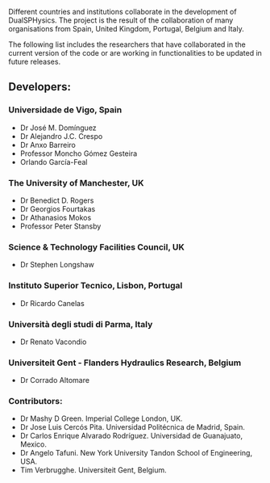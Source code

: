 Different countries and institutions collaborate in the development of DualSPHysics. The project is the result of the collaboration of many organisations from Spain, United Kingdom, Portugal, Belgium and Italy.

The following list includes the researchers that have collaborated in the current version
of the code or are working in functionalities to be updated in future releases.

## Developers:
### Universidade de Vigo, Spain
* Dr José M. Domínguez
* Dr Alejandro J.C. Crespo
* Dr Anxo Barreiro
* Professor Moncho Gómez Gesteira
* Orlando García-Feal

### The University of Manchester, UK
* Dr Benedict D. Rogers
* Dr Georgios Fourtakas
* Dr Athanasios Mokos
* Professor Peter Stansby

### Science & Technology Facilities Council, UK
* Dr Stephen Longshaw

### Instituto Superior Tecnico, Lisbon, Portugal
* Dr Ricardo Canelas

### Università degli studi di Parma, Italy
* Dr Renato Vacondio

### Universiteit Gent - Flanders Hydraulics Research, Belgium
* Dr Corrado Altomare

### Contributors:
* Dr Mashy D Green. Imperial College London, UK. 
* Dr Jose Luis Cercós Pita. Universidad Politécnica de Madrid, Spain. 
* Dr Carlos Enrique Alvarado Rodríguez. Universidad de Guanajuato, Mexico. 
* Dr Angelo Tafuni. New York University Tandon School of Engineering, USA. 
* Tim Verbrugghe. Universiteit Gent, Belgium. 